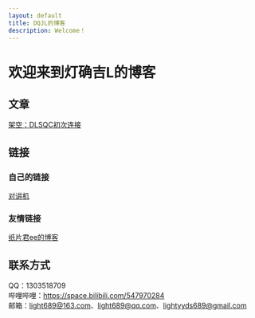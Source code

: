 ```yaml
---
layout: default
title: DQJL的博客
description: Welcome！
---
```


# 欢迎来到灯确吉L的博客  

## 文章  

[架空：DLSQC初次连接](https://boke.dqj.lol/firstconnect)  

## 链接
### 自己的链接
[对讲机](https://github.com/lightworld689/lightworld689.github.io/discussions)  
### 友情链接  
[纸片君ee的博客](http://paperee.guru)

## 联系方式  
QQ：1303518709  
哔哩哔哩：https://space.bilibili.com/547970284  
邮箱：light689@163.com、light689@qq.com、lightyyds689@gmail.com  
